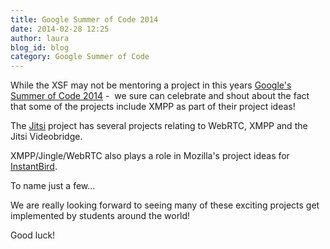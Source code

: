 ```yaml
---
title: Google Summer of Code 2014
date: 2014-02-28 12:25
author: laura
blog_id: blog
category: Google Summer of Code
---
```


While the XSF may not be mentoring a project in this years [Google's Summer of Code 2014](http://code.google.com/soc/) -  we sure can celebrate and shout about the fact that some of the projects include XMPP as part of their project ideas!

The [Jitsi](https://jitsi.org/Development/GSoC) project has several projects relating to WebRTC, XMPP and the Jitsi Videobridge.

XMPP/Jingle/WebRTC also plays a role in Mozilla's project ideas for [InstantBird](https://wiki.mozilla.org/Community:SummerOfCode14#Instantbird).

To name just a few...

We are really looking forward to seeing many of these exciting projects get implemented by students around the world!

Good luck!
